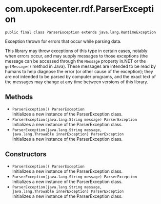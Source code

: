 # com.upokecenter.rdf.ParserException

    public final class ParserException extends java.lang.RuntimeException

Exception thrown for errors that occur while parsing data. <p>This library
 may throw exceptions of this type in certain cases, notably when
 errors occur, and may supply messages to those exceptions (the message
 can be accessed through the <code>Message</code> property in.NET or the
 <code>getMessage()</code> method in Java). These messages are intended to be
 read by humans to help diagnose the error (or other cause of the
 exception); they are not intended to be parsed by computer programs,
 and the exact text of the messages may change at any time between
 versions of this library.</p>

## Methods

* `ParserException() ParserException`<br>
 Initializes a new instance of the ParserException class.
* `ParserException​(java.lang.String message) ParserException`<br>
 Initializes a new instance of the ParserException class.
* `ParserException​(java.lang.String message,
               java.lang.Throwable innerException) ParserException`<br>
 Initializes a new instance of the ParserException class.

## Constructors

* `ParserException() ParserException`<br>
 Initializes a new instance of the ParserException class.
* `ParserException​(java.lang.String message) ParserException`<br>
 Initializes a new instance of the ParserException class.
* `ParserException​(java.lang.String message,
               java.lang.Throwable innerException) ParserException`<br>
 Initializes a new instance of the ParserException class.
